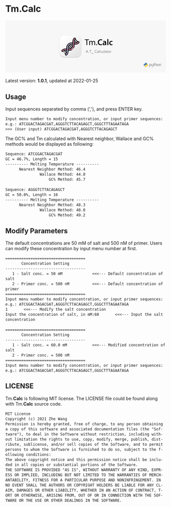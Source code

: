 # Tm.Calc
![](TmCalc_wide.png)

Latest version: **1.0.1**, updated at 2022-01-25

## Usage

Input sequences separated by comma (','), and press ENTER key.

```
Input menu number to modify concentration, or input primer sequences:
e.g.: ATCGGACTAGACGAT,AGGGTCTTACAGAGCT,GGGCTTTAGAATAGA
>>> (User input) ATCGGACTAGACGAT,AGGGTCTTACAGAGCT
```

The GC% and Tm calculated with Nearest neighbor, Wallace and GC% methods would be displayed as following:
```
Sequence: ATCGGACTAGACGAT
GC = 46.7%, Length = 15
---------- Melting Temperature ----------
      Nearest Neighbor Method: 46.4
               Wallace Method: 44.0
                   GC% Method: 45.7

Sequence: AGGGTCTTACAGAGCT
GC = 50.0%, Length = 16
---------- Melting Temperature ----------
      Nearest Neighbor Method: 48.3
               Wallace Method: 48.0
                   GC% Method: 49.2
```

## Modify Parameters

The default concentrations are 50 mM of salt and 500 nM of primer. 
Users can modify these concentration by input menu number at first.

```
===================================
       Concentration Setting       
-----------------------------------
   1 - Salt conc. = 50 mM             <<<--- Default concentration of salt
   2 - Primer conc. = 500 nM          <<<--- Default concentration of primer
===================================
Input menu number to modify concentration, or input primer sequences:
e.g.: ATCGGACTAGACGAT,AGGGTCTTACAGAGCT,GGGCTTTAGAATAGA
1       <<<--- Modify the salt concentration
Input the concentration of salt, in mM:60       <<<--- Input the salt concentration

===================================
       Concentration Setting       
-----------------------------------
   1 - Salt conc. = 60.0 mM           <<<--- Modified concentration of salt
   2 - Primer conc. = 500 nM
===================================
Input menu number to modify concentration, or input primer sequences:
e.g.: ATCGGACTAGACGAT,AGGGTCTTACAGAGCT,GGGCTTTAGAATAGA

```

## LICENSE
Tm.**Calc** is following MIT license. The LICENSE file could be found along with Tm.**Calc** source code.

```
MIT License
Copyright (c) 2021 Zhe Wang
Permission is hereby granted, free of charge, to any person obtaining 
a copy of this software and associated documentation files (the "Sof-
tware"), to deal in the Software without restriction, including with-
out limitation the rights to use, copy, modify, merge, publish, dist-
ribute, sublicense, and/or sell copies of the Software, and to permit
persons to whom the Software is furnished to do so, subject to the f-
ollowing conditions:
The above copyright notice and this permission notice shall be inclu-
ded in all copies or substantial portions of the Software.
THE SOFTWARE IS PROVIDED "AS IS", WITHOUT WARRANTY OF ANY KIND, EXPR-
ESS OR IMPLIED, INCLUDING BUT NOT LIMITED TO THE WARRANTIES OF MERCH-
ANTABILITY, FITNESS FOR A PARTICULAR PURPOSE AND NONINFRINGEMENT. IN
NO EVENT SHALL THE AUTHORS OR COPYRIGHT HOLDERS BE LIABLE FOR ANY CL-
AIM, DAMAGES OR OTHER LIABILITY, WHETHER IN AN ACTION OF CONTRACT, T-
ORT OR OTHERWISE, ARISING FROM, OUT OF OR IN CONNECTION WITH THE SOF-
TWARE OR THE USE OR OTHER DEALINGS IN THE SOFTWARE.
```


